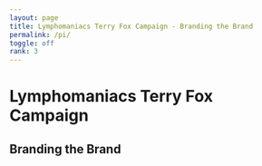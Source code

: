 ```yaml
---
layout: page
title: Lymphomaniacs Terry Fox Campaign - Branding the Brand
permalink: /pi/
toggle: off
rank: 3
---
```


# Lymphomaniacs Terry Fox Campaign
## Branding the Brand
